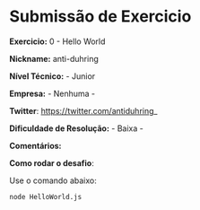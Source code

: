 # Submissão de Exercicio

**Exercicio:** 0 - Hello World

**Nickname:** anti-duhring

**Nível Técnico:** - Junior

**Empresa:** - Nenhuma -

**Twitter**: https://twitter.com/antiduhring_

**Dificuldade de Resolução:** - Baixa -

**Comentários:** 

**Como rodar o desafio**: 

Use o comando abaixo: 
```bash
node HelloWorld.js
```